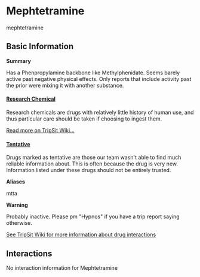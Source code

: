 # Mephtetramine

mephtetramine

## Basic Information

**Summary**

Has a Phenpropylamine backbone like Methylphenidate. Seems barely active past negative physical effects. Only reports that include activity past the prior were mixing it with another substance.

#### [Research Chemical](/category/research-chemical)

Research chemicals are drugs with relatively little history of human use, and thus particular care should be taken if choosing to ingest them.

[Read more on TripSit Wiki...](#{category.wiki})

#### [Tentative](/category/tentative)

Drugs marked as tentative are those our team wasn't able to find much reliable information about. This is often because the drug is very new. Information listed under these drugs should not be entirely trusted.

**Aliases**

mtta  

**Warning**

Probably inactive. Please pm "Hypnos" if you have a trip report saying otherwise.

[See TripSit Wiki for more information about drug interactions](http://combo.tripsit.me/)

## Interactions

No interaction information for Mephtetramine